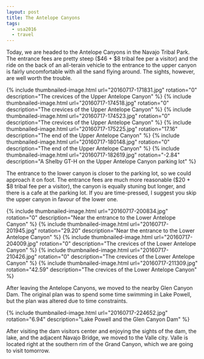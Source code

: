 ```yaml
---
layout: post
title: The Antelope Canyons
tags:
  - usa2016
  - travel
---
```


Today, we are headed to the Antelope Canyons in the Navajo Tribal Park. The entrance fees are pretty steep ($46 + $8 tribal fee per a visitor) and the ride on the back of an all-terain vehicle to the entrance to the upper canyon is fairly uncomfortable with all the sand flying around. The sights, however, are well worth the trouble.

  {% include thumbnailed-image.html url="20160717-171831.jpg" rotation="0"
    description="The crevices of the Upper Antelope Canyon" %}
  {% include thumbnailed-image.html url="20160717-174518.jpg" rotation="0"
    description="The crevices of the Upper Antelope Canyon" %}
  {% include thumbnailed-image.html url="20160717-174523.jpg" rotation="0"
    description="The crevices of the Upper Antelope Canyon" %}
  {% include thumbnailed-image.html url="20160717-175225.jpg" rotation="17.16"
    description="The end of the Upper Antelope Canyon" %}
  {% include thumbnailed-image.html url="20160717-180148.jpg" rotation="0"
    description="The end of the Upper Antelope Canyon" %}
  {% include thumbnailed-image.html url="20160717-182619.jpg" rotation="-2.84"
    description="A Shelby GT-H on the Upper Antelope Canyon parking lot" %}

The entrance to the lower canyon is closer to the parking lot, so we could approach it on foot. The entrance fees are much more reasonable ($20 + $8 tribal fee per a visitor), the canyon is equally stuning but longer, and there is a cafe at the parking lot. If you are time-pressed, I suggest you skip the upper canyon in favour of the lower one.

  {% include thumbnailed-image.html url="20160717-200834.jpg" rotation="0"
    description="Near the entrance to the Lower Antelope Canyon" %}
  {% include thumbnailed-image.html url="20160717-201945.jpg" rotation="29.20"
    description="Near the entrance to the Lower Antelope Canyon" %}
  {% include thumbnailed-image.html url="20160717-204009.jpg" rotation="0"
    description="The crevices of the Lower Antelope Canyon" %}
  {% include thumbnailed-image.html url="20160717-210426.jpg" rotation="0"
    description="The crevices of the Lower Antelope Canyon" %}
  {% include thumbnailed-image.html url="20160717-211309.jpg" rotation="42.59"
    description="The crevices of the Lower Antelope Canyon" %}

After leaving the Antelope Canyons, we moved to the nearby Glen Canyon Dam. The original plan was to spend some time swimming in Lake Powell, but the plan was altered due to time constraints.

  {% include thumbnailed-image.html url="20160717-224652.jpg" rotation="6.94"
    description="Lake Powell and the Glen Canyon Dam" %}

After visiting the dam visitors center and enjoying the sights of the dam, the lake, and the adjacent Navajo Bridge, we moved to the Valle city. Valle is located right at the southern rim of the Grand Canyon, which we are going to visit tomorrow.
